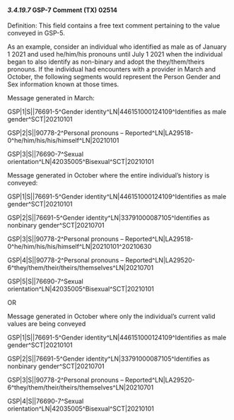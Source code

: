 #### *3.4.19.7* GSP-7 Comment (TX) 02514

Definition: This field contains a free text comment pertaining to the value conveyed in GSP-5.

As an example, consider an individual who identified as male as of January 1 2021 and used he/him/his pronouns until July 1 2021 when the individual began to also identify as non-binary and adopt the they/them/theirs pronouns. If the individual had encounters with a provider in March and October, the following segments would represent the Person Gender and Sex information known at those times.

Message generated in March:

GSP|1|S||76691-5^Gender identity^LN|446151000124109^Identifies as male gender^SCT|20210101

GSP|2|S||90778-2^Personal pronouns – Reported^LN|LA29518-0^he/him/his/his/himself^LN|20210101

GSP|3|S||76690-7^Sexual orientation^LN|42035005^Bisexual^SCT|20210101

Message generated in October where the entire individual’s history is conveyed:

GSP|1|S||76691-5^Gender identity^LN|446151000124109^Identifies as male gender^SCT|20210101

GSP|2|S||76691-5^Gender identity^LN|33791000087105^Identifies as nonbinary gender^SCT|20210701

GSP|3|S||90778-2^Personal pronouns – Reported^LN|LA29518-0^he/him/his/his/himself^LN|20210101^20210630

GSP|4|S||90778-2^Personal pronouns – Reported^LN|LA29520-6^they/them/their/theirs/themselves^LN|20210701

GSP|5|S||76690-7^Sexual orientation^LN|42035005^Bisexual^SCT|20210101

OR

Message generated in October where only the individual’s current valid values are being conveyed

GSP|1|S||76691-5^Gender identity^LN|446151000124109^Identifies as male gender^SCT|20210101

GSP|2|S||76691-5^Gender identity^LN|33791000087105^Identifies as nonbinary gender^SCT|20210701

GSP|3|S||90778-2^Personal pronouns – Reported^LN|LA29520-6^they/them/their/theirs/themselves^LN|20210701

GSP|4|S||76690-7^Sexual orientation^LN|42035005^Bisexual^SCT|20210101
